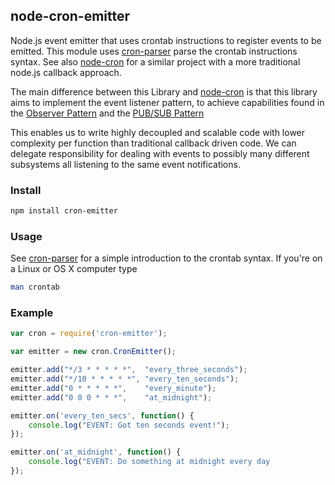 ## node-cron-emitter

Node.js event emitter that uses crontab instructions to register events 
to be emitted. This module uses [cron-parser](https://github.com/harrisiirak/cron-parser)
parse the crontab instructions syntax. See also 
[node-cron](https://github.com/ncb000gt/node-cron) for a similar project with
a more traditional node.js callback approach.

The main difference between this Library and 
[node-cron](https://github.com/ncb000gt/node-cron) is that this library aims 
to implement the event listener pattern, to achieve capabilities found in the
[Observer Pattern](http://en.wikipedia.org/wiki/Observer_pattern) and the
[PUB/SUB Pattern](http://en.wikipedia.org/wiki/Publish%E2%80%93subscribe_pattern)

This enables us to write highly decoupled and scalable code with
lower complexity per function than traditional callback driven code. We can delegate
responsibility for dealing with events to possibly many different subsystems
all listening to the same event notifications.

### Install
```bash
npm install cron-emitter
```
  
### Usage
See [cron-parser](https://github.com/harrisiirak/cron-parser) for a simple 
introduction to the crontab syntax. 
If you're on a Linux or OS X computer type
```bash
man crontab
```

### Example
```javascript
var cron = require('cron-emitter');

var emitter = new cron.CronEmitter();

emitter.add("*/3 * * * * *",  "every_three_seconds");
emitter.add("*/10 * * * * *", "every_ten_seconds");
emitter.add("0 * * * * *",    "every_minute");
emitter.add("0 0 0 * * *",    "at_midnight");

emitter.on('every_ten_secs', function() {
    console.log("EVENT: Got ten seconds event!");
});

emitter.on('at_midnight', function() {
    console.log("EVENT: Do something at midnight every day
});
```
